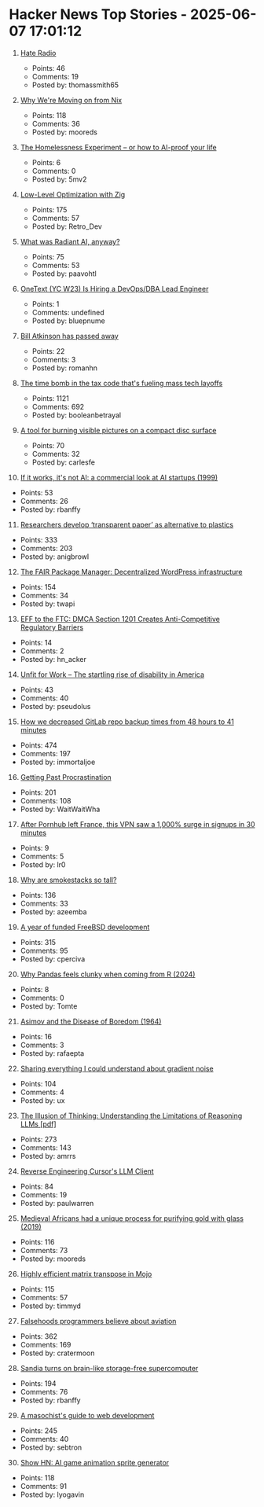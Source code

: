 # Hacker News Top Stories - 2025-06-07 17:01:12

1. [Hate Radio](https://rwandanstories.org/genocide/hate_radio.html)
   - Points: 46
   - Comments: 19
   - Posted by: thomassmith65

2. [Why We're Moving on from Nix](https://blog.railway.com/p/introducing-railpack)
   - Points: 118
   - Comments: 36
   - Posted by: mooreds

3. [The Homelessness Experiment – or how to AI-proof your life](https://corentin.trebaol.com/Blog/8.+The+Homelessness+Experiment)
   - Points: 6
   - Comments: 0
   - Posted by: 5mv2

4. [Low-Level Optimization with Zig](https://alloc.dev/2025/06/07/zig_optimization)
   - Points: 175
   - Comments: 57
   - Posted by: Retro_Dev

5. [What was Radiant AI, anyway?](https://blog.paavo.me/radiant-ai/)
   - Points: 75
   - Comments: 53
   - Posted by: paavohtl

6. [OneText (YC W23) Is Hiring a DevOps/DBA Lead Engineer](https://jobs.ashbyhq.com/one-text/b95952a2-9bc2-4c3a-9da1-3dcc157b4a27)
   - Points: 1
   - Comments: undefined
   - Posted by: bluepnume

7. [Bill Atkinson has passed away](https://m.facebook.com/story.php?story_fbid=10238073579963378&id=1378467145)
   - Points: 22
   - Comments: 3
   - Posted by: romanhn

8. [The time bomb in the tax code that's fueling mass tech layoffs](https://qz.com/tech-layoffs-tax-code-trump-section-174-microsoft-meta-1851783502)
   - Points: 1121
   - Comments: 692
   - Posted by: booleanbetrayal

9. [A tool for burning visible pictures on a compact disc surface](https://github.com/arduinocelentano/cdimage)
   - Points: 70
   - Comments: 32
   - Posted by: carlesfe

10. [If it works, it's not AI: a commercial look at AI startups (1999)](https://dspace.mit.edu/handle/1721.1/80558)
   - Points: 53
   - Comments: 26
   - Posted by: rbanffy

11. [Researchers develop ‘transparent paper’ as alternative to plastics](https://japannews.yomiuri.co.jp/science-nature/technology/20250605-259501/)
   - Points: 333
   - Comments: 203
   - Posted by: anigbrowl

12. [The FAIR Package Manager: Decentralized WordPress infrastructure](https://joost.blog/path-forward-for-wordpress/)
   - Points: 154
   - Comments: 34
   - Posted by: twapi

13. [EFF to the FTC: DMCA Section 1201 Creates Anti-Competitive Regulatory Barriers](https://www.eff.org/deeplinks/2025/06/eff-files-comments-ftc-regarding-reducing-anti-competitive-regulatory-barriers)
   - Points: 14
   - Comments: 2
   - Posted by: hn_acker

14. [Unfit for Work – The startling rise of disability in America](https://apps.npr.org/unfit-for-work/)
   - Points: 43
   - Comments: 40
   - Posted by: pseudolus

15. [How we decreased GitLab repo backup times from 48 hours to 41 minutes](https://about.gitlab.com/blog/2025/06/05/how-we-decreased-gitlab-repo-backup-times-from-48-hours-to-41-minutes/)
   - Points: 474
   - Comments: 197
   - Posted by: immortaljoe

16. [Getting Past Procrastination](https://spectrum.ieee.org/getting-past-procastination)
   - Points: 201
   - Comments: 108
   - Posted by: WaitWaitWha

17. [After Pornhub left France, this VPN saw a 1,000% surge in signups in 30 minutes](https://mashable.com/article/proton-vpn-pornhub-france)
   - Points: 9
   - Comments: 5
   - Posted by: lr0

18. [Why are smokestacks so tall?](https://practical.engineering/blog/2025/6/3/why-are-smokestacks-so-tall)
   - Points: 136
   - Comments: 33
   - Posted by: azeemba

19. [A year of funded FreeBSD development](https://www.daemonology.net/blog/2025-06-06-A-year-of-funded-FreeBSD.html)
   - Points: 315
   - Comments: 95
   - Posted by: cperciva

20. [Why Pandas feels clunky when coming from R (2024)](https://www.sumsar.net/blog/pandas-feels-clunky-when-coming-from-r/)
   - Points: 8
   - Comments: 0
   - Posted by: Tomte

21. [Asimov and the Disease of Boredom (1964)](https://archive.nytimes.com/www.nytimes.com/books/97/03/23/lifetimes/asi-v-fair.html)
   - Points: 16
   - Comments: 3
   - Posted by: rafaepta

22. [Sharing everything I could understand about gradient noise](https://blog.pkh.me/p/42-sharing-everything-i-could-understand-about-gradient-noise.html)
   - Points: 104
   - Comments: 4
   - Posted by: ux

23. [The Illusion of Thinking: Understanding the Limitations of Reasoning LLMs [pdf]](https://ml-site.cdn-apple.com/papers/the-illusion-of-thinking.pdf)
   - Points: 273
   - Comments: 143
   - Posted by: amrrs

24. [Reverse Engineering Cursor's LLM Client](https://www.tensorzero.com/blog/reverse-engineering-cursors-llm-client/)
   - Points: 84
   - Comments: 19
   - Posted by: paulwarren

25. [Medieval Africans had a unique process for purifying gold with glass (2019)](https://www.atlasobscura.com/articles/medieval-african-gold)
   - Points: 116
   - Comments: 73
   - Posted by: mooreds

26. [Highly efficient matrix transpose in Mojo](https://veitner.bearblog.dev/highly-efficient-matrix-transpose-in-mojo/)
   - Points: 115
   - Comments: 57
   - Posted by: timmyd

27. [Falsehoods programmers believe about aviation](https://flightaware.engineering/falsehoods-programmers-believe-about-aviation/)
   - Points: 362
   - Comments: 169
   - Posted by: cratermoon

28. [Sandia turns on brain-like storage-free supercomputer](https://blocksandfiles.com/2025/06/06/sandia-turns-on-brain-like-storage-free-supercomputer/)
   - Points: 194
   - Comments: 76
   - Posted by: rbanffy

29. [A masochist's guide to web development](https://sebastiano.tronto.net/blog/2025-06-06-webdev/)
   - Points: 245
   - Comments: 40
   - Posted by: sebtron

30. [Show HN: AI game animation sprite generator](https://www.godmodeai.cloud/ai-sprite-generator)
   - Points: 118
   - Comments: 91
   - Posted by: lyogavin

